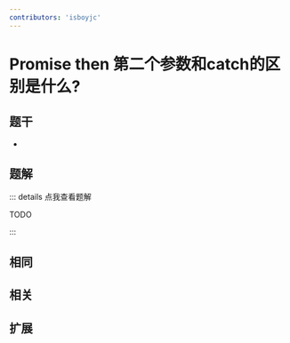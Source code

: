 ```yaml
---
contributors: 'isboyjc'
---
```


# Promise then 第二个参数和catch的区别是什么?

## 题干

- 



## 题解

::: details 点我查看题解

  TODO

:::



## 相同


## 相关


## 扩展

